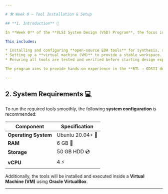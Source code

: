 ```yaml
---

# 🛠️ Week 0 – Tool Installation & Setup

## **1. Introduction** 📖

In **Week 0** of the **VLSI System Design (VSD) Program**, the focus is on preparing the **development environment** for the upcoming digital VLSI and SoC design tasks.

This includes:

* Installing and configuring **open-source EDA tools** for synthesis, simulation, and layout.
* Setting up a **virtual machine (VM)** to provide a stable workspace.
* Ensuring all tools are tested and verified before starting design experiments.

The program aims to provide hands-on experience in the **RTL → GDSII design flow**, using open-source tools to understand the complete VLSI process.

---
```


## **2. System Requirements** 💻

To run the required tools smoothly, the following **system configuration** is recommended:

| Component            | Specification    |
| -------------------- | ---------------- |
| **Operating System** | Ubuntu 20.04+ 🐧 |
| **RAM**              | 6 GB 💾          |
| **Storage**          | 50 GB HDD 💿     |
| **vCPU**             | 4 ⚡             |

Additionally, the tools will be installed and executed inside a **Virtual Machine (VM)** using **Oracle VirtualBox**.

---

